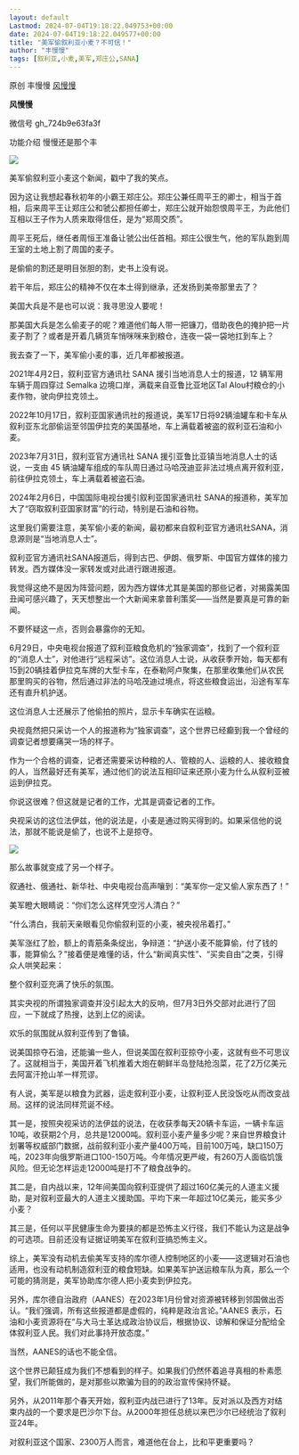 ```yaml
---
layout: default
Lastmod: 2024-07-04T19:18:22.049753+00:00
date: 2024-07-04T19:18:22.049577+00:00
title: "美军偷叙利亚小麦？不可信！"
author: "丰慢慢"
tags: [叙利亚,小麦,美军,郑庄公,SANA]
---
```


原创 丰慢慢 [风慢慢](javascript:void(0);)

**风慢慢** 

微信号 gh\_724b9e63fa3f

功能介绍 慢慢还是那个丰

![](https://images.weserv.nl/?url=https%3A//mmbiz.qpic.cn/mmbiz_jpg/nYqEoNqtLDDYTFuzrbh9GNCAOvQKuTZT2EW23v70kgBjr7PCeR9PfMBsUTsZpSeibtUQXd2ydGVC0fVoCFnWddg/640%3Fwx_fmt%3Djpeg%26from%3Dappmsg)

美军偷叙利亚小麦这个新闻，戳中了我的笑点。

因为这让我想起春秋初年的小霸王郑庄公。郑庄公兼任周平王的卿士，相当于首相，后来周平王让郑庄公和虢公都担任卿士，郑庄公就开始怨恨周平王，为此他们互相以王子作为人质来取得信任，是为“郑周交质”。

周平王死后，继任者周恒王准备让虢公出任首相。郑庄公很生气，他的军队跑到周王室的土地上割了周国的麦子。

是偷偷的割还是明目张胆的割，史书上没有说。

若干年后，郑庄公的精神不仅在本土得到继承，还发扬到美帝那里去了？

美国大兵是不是也可以说：我寻思没人要呢！

那美国大兵是怎么偷麦子的呢？难道他们每人带一把镰刀，借助夜色的掩护把一片麦子割了？或者是开着几辆货车悄咪咪来到粮仓，连夜一袋一袋地扛到车上？

我去查了一下，美军偷小麦的事，近几年都被报道。

2021年4月2日，叙利亚官方通讯社 SANA 援引当地消息人士的报道，12 辆军用车辆于周四穿过 Semalka 边境口岸，满载来自亚鲁比亚地区Tal Alou村粮仓的小麦作物，驶向伊拉克领土。

2022年10月17日，叙利亚国家通讯社的报道说，美军17日将92辆油罐车和卡车从叙利亚东北部偷运至邻国伊拉克的美国基地，车上满载着被盗的叙利亚石油和小麦。

2023年7月31日，叙利亚官方通讯社 SANA 援引亚鲁比亚镇当地消息人士的话说，一支由 45 辆油罐车组成的车队周日通过马哈茂迪亚非法过境点离开叙利亚，前往伊拉克领土，车上满载着被盗石油。

2024年2月6日，中国国际电视台援引叙利亚国家通讯社 SANA的报道称，美军加大了“窃取叙利亚国家财富”的行动，特别是石油和谷物。

这里我们需要注意，美军偷小麦的新闻，最初都来自叙利亚官方通讯社SANA，消息源则是“当地消息人士”。

叙利亚官方通讯社SANA报道后，得到古巴、伊朗、俄罗斯、中国官方媒体的接力转发。西方媒体没一家转发或对此进行跟进报道。

我觉得这绝不是因为阵营问题，因为西方媒体尤其是美国的那些记者，对揭露美国丑闻可感兴趣了，天天想整出一个大新闻来拿普利策奖——当然是要真是可靠的新闻。

不要怀疑这一点，否则会暴露你的无知。

6月29日，中央电视台报道了叙利亚粮食危机的“独家调查”，找到了一个叙利亚的“消息人士”，对他进行“远程采访”。这位消息人士说，从收获季开始，每天都有15到20辆挂着伊拉克车牌的大型卡车，在泰勒阿卢聚集，在那里收集他们从农民那里购买的谷物，然后通过非法的马哈茂迪过境点，将这些粮食运出，沿途有军车还有直升机护送。

这位消息人士还展示了他偷拍的照片，显示卡车确实在运粮。

央视竟然把只采访一个人的报道称为“独家调查”，这个世界已经癫到我一个曾经的调查记者想要痛哭一场的样子。

作为一个合格的调查，记者还需要采访种粮的人、管粮的人、运粮的人、接收粮食的人，当然最好还有美军，通过他们的说法互相印证来还原小麦为什么从叙利亚被运到伊拉克。

你说这很难？但这就是记者的工作，尤其是调查记者的工作。

央视采访的这位法伊兹，他的说法是，小麦是通过购买得到的。如果采信他的说法，那就不能说是偷了，也说不上是掠夺。

![](https://images.weserv.nl/?url=https%3A//mmbiz.qpic.cn/mmbiz_png/nYqEoNqtLDDYTFuzrbh9GNCAOvQKuTZTXzIPMvnwq3qXur18n3H5iahd4DKVV7gN4msXjSeHLHFdXxibDMaDu68w/640%3Fwx_fmt%3Dpng%26from%3Dappmsg)

那么故事就变成了另一个样子。  

叙通社、俄通社、新华社、中央电视台高声嚷到：“美军你一定又偷人家东西了！”

美军瞪大眼睛说：“你们怎么这样凭空污人清白？”

“什么清白，我前天亲眼看见你偷叙利亚的小麦，被央视吊着打。”

美军涨红了脸，额上的青筋条条绽出，争辩道：“护送小麦不能算偷，付了钱的事，能算偷么？”接着便是难懂的话，什么“新闻真实性”、“买卖自由”之类，引得众人哄笑起来：

整个叙利亚充满了快乐的氛围。

其实央视的所谓独家调查并没引起太大的反响，但7月3日外交部对此进行了回应，一下就成了热搜，达到上亿的阅读。

欢乐的氛围就从叙利亚传到了鲁镇。  

说美国掠夺石油，还能骗一些人，但说美国在叙利亚掠夺小麦，这就有些不可思议了。这就相当于，美国开着飞机推着大炮在朝鲜半岛登陆抢泡菜，花了2万亿美元去阿富汗抢山羊一样荒谬。

有人说，美军是以粮食为武器，运走叙利亚小麦，让叙利亚人民没饭吃从而改变战局。这样的说法同样荒诞不经。

其一是，按照央视采访的法伊兹的说法，在收获季每天20辆卡车运，一辆卡车运10吨，收获期2个月，总共是12000吨。叙利亚小麦产量多少呢？来自世界粮食计划署等权威部门数据，战前叙利亚小麦产量400万吨，目前100万吨，缺口150万吨，2023年向俄罗斯进口100-150万吨。今年情况更严峻，有260万人面临饥饿风险。但无论怎样运走12000吨是打不了粮食战争的。

其二是，自内战以来，12年间美国向叙利亚提供了超过160亿美元的人道主义援助，是对叙利亚最大的人道主义援助国。平均下来一年超过10亿美元，能买多少小麦？

其三是，任何以平民健康生命为要挟的都是恐怖主义行径，我们不能认为这是战争的可选项。目前还没有证据证明美军在叙利亚搞恐怖主义。

综上，美军没有动机去偷美军支持的库尔德人控制地区的小麦——这逻辑对石油也适用，也没有动机制造叙利亚的粮食短缺。如果美军护送运粮车队为真，那么一个可能的猜测是，美军协助库尔德人把小麦卖到伊拉克。

另外，库尔德自治政府（AANES）在2023年1月份曾对资源被转移到邻国做出否认。“我们强调，所有这些报道都是虚假的，纯粹是政治言论。”AANES 表示，石油和小麦资源将在“与大马士革达成政治协议后，根据协议、谅解和保证分配给全体叙利亚人民。我们对此事持开放态度。”

当然，AANES的话也不能全信。

这个世界已颠狂成为我们不想看到的样子。如果我们仍然怀着追寻真相的朴素愿望，我们所能做的，是对那些以欺骗为目的的政治宣传保持怀疑。

另外，从2011年那个春天开始，叙利亚内战已进行了13年。反对派以及西方对结束内战的一个要求是巴沙尔下台。从2000年担任总统以来巴沙尔已经统治了叙利亚24年。

对叙利亚这个国家、2300万人而言，难道他在台上，比和平更重要吗？

